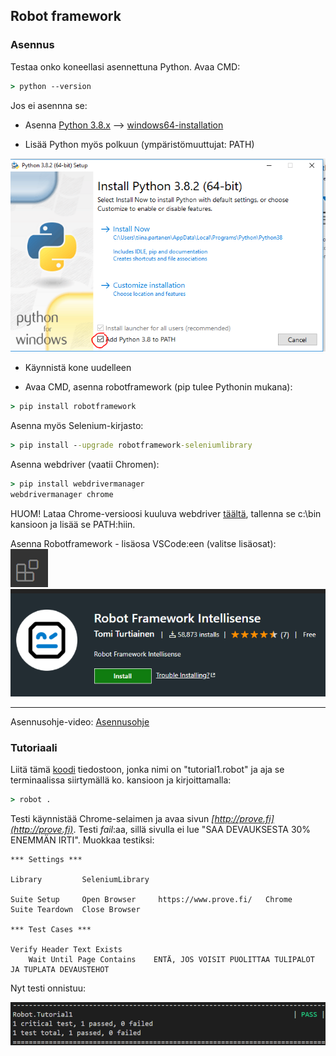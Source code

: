 ## Robot framework

### Asennus

Testaa onko koneellasi asennettuna Python. Avaa CMD:

```cmd
> python --version
```

Jos ei asennna se:

- Asenna [Python 3.8.x](https://realpython.com/installing-python/#step-1-download-the-python-3-installer)
--> [windows64-installation](https://www.python.org/ftp/python/3.8.2/python-3.8.2-amd64.exe)

- Lisää Python myös polkuun (ympäristömuuttujat: PATH)

![Asenna Python](./img/python_install.PNG)

- Käynnistä kone uudelleen

- Avaa CMD, asenna robotframework (pip tulee Pythonin mukana):

```cmd
> pip install robotframework
```

Asenna myös Selenium-kirjasto:

```cmd
> pip install --upgrade robotframework-seleniumlibrary
```

Asenna webdriver (vaatii Chromen):

```cmd
> pip install webdrivermanager
webdrivermanager chrome
```

HUOM! Lataa Chrome-versioosi kuuluva webdriver [täältä](https://chromedriver.chromium.org/downloads), tallenna se c:\bin kansioon ja lisää se PATH:hiin.

Asenna Robotframework - lisäosa VSCode:een (valitse lisäosat):<BR>
![lisäosat](./img/vscode_addons.PNG)
![VSCode](./img/robotframework_vscode.PNG)

---
Asennusohje-video:
[Asennusohje](https://ohjelmistotestaus.fi/2019/12/18/robot-framework-asennus/)

### Tutoriaali

 Liitä tämä [koodi](https://gist.github.com/laojala/b20e9fe041d4452dd0c409a9c3be9ebe) tiedostoon, jonka nimi on "tutorial1.robot" ja aja se terminaalissa siirtymällä ko. kansioon ja kirjoittamalla:

```cmd
> robot .
```

Testi käynnistää Chrome-selaimen ja avaa sivun *[http://prove.fi](http://prove.fi)*.
Testi *fail*:aa, sillä sivulla ei lue "SAA DEVAUKSESTA 30% ENEMMÄN IRTI". Muokkaa testiksi:

```robot
*** Settings ***

Library         SeleniumLibrary

Suite Setup     Open Browser     https://www.prove.fi/   Chrome
Suite Teardown  Close Browser

*** Test Cases ***

Verify Header Text Exists
    Wait Until Page Contains    ENTÄ, JOS VOISIT PUOLITTAA TULIPALOT JA TUPLATA DEVAUSTEHOT
```

Nyt testi onnistuu:

![passed](./img/robot_tutorial1.PNG)